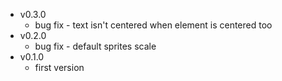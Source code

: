 - v0.3.0
  - bug fix - text isn't centered when element is centered too
- v0.2.0
  - bug fix - default sprites scale
- v0.1.0
  - first version
